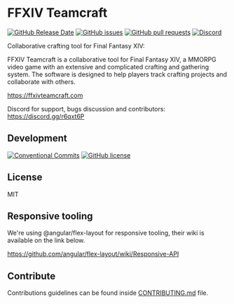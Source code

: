 # FFXIV Teamcraft

[![GitHub Release Date](https://img.shields.io/github/release-date/ffxiv-teamcraft/ffxiv-teamcraft.svg)](https://github.com/ffxiv-teamcraft/ffxiv-teamcraft/releases)
[![GitHub issues](https://img.shields.io/github/issues/ffxiv-teamcraft/ffxiv-teamcraft.svg)](https://github.com/ffxiv-teamcraft/ffxiv-teamcraft/issues)
[![GitHub pull requests](https://img.shields.io/github/issues-pr/ffxiv-teamcraft/ffxiv-teamcraft.svg)](https://github.com/ffxiv-teamcraft/ffxiv-teamcraft/pulls)
[![Discord](https://img.shields.io/discord/355013337748209665.svg)](https://discord.gg/r6qxt6P)

Collaborative crafting tool for Final Fantasy XIV:

FFXIV Teamcraft is a collaborative tool for Final Fantasy XIV, a MMORPG video game with an extensive and complicated crafting and gathering system. The software is designed to help players track crafting projects and collaborate with others.

https://ffxivteamcraft.com

Discord for support, bugs discussion and contributors: https://discord.gg/r6qxt6P

## Development

[![Conventional Commits](https://img.shields.io/badge/Conventional%20Commits-1.0.0-yellow.svg)](https://conventionalcommits.org)
[![GitHub license](https://img.shields.io/github/license/ffxiv-teamcraft/ffxiv-teamcraft.svg)](https://github.com/ffxiv-teamcraft/ffxiv-teamcraft/blob/staging/LICENSE)

## License

MIT

## Responsive tooling

We're using @angular/flex-layout for responsive tooling, their wiki is available on the link below.

https://github.com/angular/flex-layout/wiki/Responsive-API

## Contribute

Contributions guidelines can be found inside [CONTRIBUTING.md](https://github.com/ffxiv-teamcraft/ffxiv-teamcraft/blob/staging/CONTRIBUTING.md) file.
